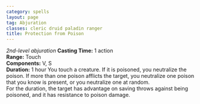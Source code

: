 ```yaml
---
category: spells
layout: page
tag: Abjuration
classes: cleric druid paladin ranger
title: Protection from Poison
---
```


_2nd-level abjuration_ **Casting Time:** 1 action    
**Range:** Touch    
**Components:** V, S   
**Duration:** 1 hour You touch a creature. If it is poisoned, you neutralize the poison. If more than one poison afflicts the target, you neutralize one poison that you know is present, or you neutralize one at random.    
For the duration, the target has advantage on saving throws against being poisoned, and it has resistance to poison damage. 